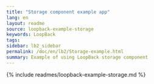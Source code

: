 ```yaml
---
title: "Storage component example app"
lang: en
layout: readme
source: loopback-example-storage
keywords: LoopBack
tags:
sidebar: lb2_sidebar
permalink: /doc/en/lb2/Storage-example.html
summary: Example of using LoopBack storage component
---
```


{% include readmes/loopback-example-storage.md %}
